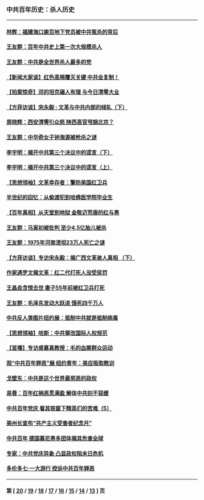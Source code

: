 ### 中共百年历史：杀人历史
---
#### [林辉：福建海口逾百地下党员被中共冤杀的背后](../../pages/nf1176106/n13878946.md?05120430) 
#### [王友群：百年中共史上第一次大规模杀人](../../pages/nf1176106/n13863785.md?05120430) 
#### [王友群：中共是全世界杀人最多的党](../../pages/nf1176106/n13860689.md?05120430) 
#### [【新闻大家谈】红色高棉覆灭关键 中共全复制！](../../pages/nf1176106/n13850222.md?05120430) 
#### [【拍案惊奇】邓的坦克碾人有理 与今日清零大业](../../pages/nf1176106/n13729574.md?05120430) 
#### [【方菲访谈】宋永毅 : 文革与中共内部的倾轧（下）](../../pages/nf1176106/n13486836.md?05120430) 
#### [周晓辉：西安清零引众怒 陕西高官甩锅北京？](../../pages/nf1176106/n13484627.md?05120430) 
#### [王友群：中华奇女子钟海源被枪杀之谜](../../pages/nf1176106/n13430555.md?05120430) 
#### [李宇明：揭开中共第三个决议中的谎言（下）](../../pages/nf1176106/n13389389.md?05120430) 
#### [李宇明：揭开中共第三个决议中的谎言（上）](../../pages/nf1176106/n13388697.md?05120430) 
#### [【思想领袖】文革幸存者：警防美国红卫兵](../../pages/nf1176106/n13339289.md?05120430) 
#### [半世纪的回忆：从偷渡犯到哈佛医学院毕业生](../../pages/nf1176106/n13345328.md?05120430) 
#### [【百年真相】从天堂到地狱 金敬迈荒唐的红与黑](../../pages/nf1176106/n13336995.md?05120430) 
#### [王友群：马寅初被批判 至少4.5亿胎儿被杀](../../pages/nf1176106/n13260313.md?05120430) 
#### [王友群：1975年河南溃坝23万人死亡之谜](../../pages/nf1176106/n13231576.md?05120430) 
#### [【方菲访谈】专访宋永毅：揭广西文革骇人真相 （下）](../../pages/nf1176106/n13209074.md?05120430) 
#### [作家遇罗文揭文革：红二代打死人没受惩罚](../../pages/nf1176106/n13205254.md?05120430) 
#### [王晶垚含恨去世 妻子55年前被红卫兵打死](../../pages/nf1176106/n13203590.md?05120430) 
#### [王友群：毛泽东发动大跃进 饿死四千万人](../../pages/nf1176106/n13177158.md?05120430) 
#### [中共反人类图片纽约展：抵制中共就是抵制病毒](../../pages/nf1176106/n13115371.md?05120430) 
#### [【思想领袖】哈斯：中共窜改国际人权规范](../../pages/nf1176106/n13053647.md?05120430) 
#### [【首播】专访盛慕真教授：毛的血腥群众运动](../../pages/nf1176106/n13091782.md?05120430) 
#### [观“中共百年罪恶”展 纽约青年：美应吸取教训](../../pages/nf1176106/n13085246.md?05120430) 
#### [戈壁东：中共是这个世界最邪恶的政权](../../pages/nf1176106/n13085641.md?05120430) 
#### [易蓉：百年红祸恶贯满盈 解体中共刻不容缓](../../pages/nf1176106/n13084455.md?05120430) 
#### [中共百年党庆 看其铁窗下精英们的苦难（5）](../../pages/nf1176106/n13076766.md?05120430) 
#### [美州长宣布“共产主义受害者纪念月”](../../pages/nf1176106/n13074024.md?05120430) 
#### [中共百年 德国慕尼黑多团体揭其危害全球](../../pages/nf1176106/n13068873.md?05120430) 
#### [专家：中共党庆异象 凸显政权陷末日危机](../../pages/nf1176106/n13067084.md?05120430) 
#### [多伦多七·一大游行 控诉中共百年罪恶](../../pages/nf1176106/n13062043.md?05120430) 

---
#### 第 [ [20](./20.md?05120430) / [19](./19.md?05120430) / [18](./18.md?05120430) / [17](./17.md?05120430) / [16](./16.md?05120430) / [15](./15.md?05120430) / [14](./14.md?05120430) / [13](./13.md?05120430) ] 页
